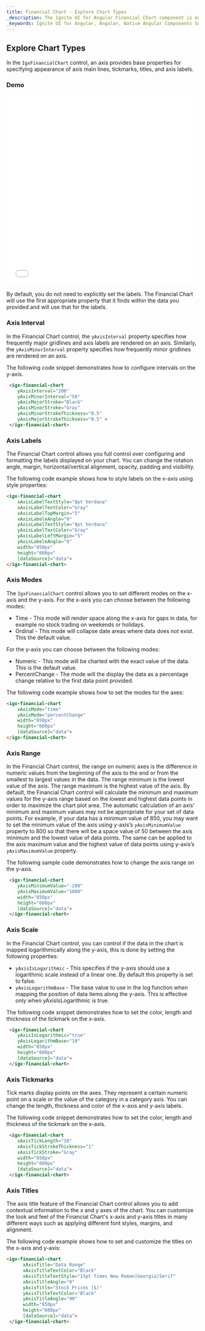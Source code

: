 ```yaml
---
title: Financial Chart - Explore Chart Types
_description: The Ignite UI for Angular Financial Chart component is easily configured to display financial data using a simple and intuitive API, as once the user binds the data, the chart offers multiple ways in which the data can then be visualized and interpreted.
_keywords: Ignite UI for Angular, Angular, Native Angular Components Suite, Native Angular Controls, Native Angular Components, Native Angular Components Library, Angular Chart, Angular Chart Control, Angular Chart Example, Angular Chart Component, Angular Financial Chart
---
```


## Explore Chart Types

In the `IgxFinancialChart` control, an axis provides base properties for specifying appearance of axis main lines, tickmarks, titles, and axis labels.

### Demo

<div class="sample-container" style="height: 500px">
    <iframe id="financial-chart-axis-types-iframe" src='{environment:demosBaseUrl}/financial-chart-axis-types' width="100%" height="100%" seamless frameBorder="0" onload="onSampleIframeContentLoaded(this);"></iframe>
</div>
<!-- <div>
    <button data-localize="stackblitz" disabled class="stackblitz-btn"   data-iframe-id="financial-chart-axis-types-iframe" data-demos-base-url="{environment:demosBaseUrl}">View on StackBlitz
    </button>
</div> -->

<div class="divider--half"></div>

By default, you do not need to explicitly set the labels. The Financial Chart will use the first appropriate property that it finds within the data you provided and will use that for the labels.

### Axis Interval

In the Financial Chart control, the `yAxisInterval` property specifies how frequently major gridlines and axis labels are rendered on an axis. Similarly, the `yAxisMinorInterval` property specifies how frequently minor gridlines are rendered on an axis.

The following code snippet demonstrates how to configure intervals on the y-axis.

```html
 <igx-financial-chart
    yAxisInterval="200"
    yAxisMinorInterval="50"
    yAxisMajorStroke="Black"
    yAxisMinorStroke="Gray"
    yAxisMinorStrokeThickness="0.5"
    yAxisMajorStrokeThickness="0.5" >
 </igx-financial-chart>
```

<div class="divider--half"></div>

### Axis Labels

The Financial Chart control allows you full control over configuring and formatting the labels displayed on your chart. You can change the rotation angle, margin, horizontal/vertical alignment, opacity, padding and visibility.

The following code example shows how to style labels on the x-axis using style properties:

```html
<igx-financial-chart
    xAxisLabelTextStyle="8pt Verdana"
    xAxisLabelTextColor="Gray"
    xAxisLabelTopMargin="5"
    xAxisLabeleAngle="0"
    yAxisLabelTextStyle="8pt Verdana"
    yAxisLabelTextColor="Gray"
    yAxisLabelLeftMargin="5"
    yAxisLabeleAngle="0"
    width="850px"
    height="600px"
    [dataSource]="data">
</igx-financial-chart>
```

<div class="divider--half"></div>

### Axis Modes

The `IgxFinancialChart` control allows you to set different modes on the x-axis and the y-axis.
For the x-axis you can choose between the following modes:

-   Time - This mode will render space along the x-axis for gaps in data, for example no stock trading on weekends or holidays.
-   Ordinal - This mode will collapse date areas where data does not exist. This the default value.

For the y-axis you can choose between the following modes:

-   Numeric - This mode will be charted with the exact value of the data. This is the default value.
-   PercentChange - The mode will the display the data as a percentage change relative to the first data point provided.

The following code example shows how to set the modes for the axes:

```html
<igx-financial-chart
    xAxisMode="time"
    yAxisMode="percentChange"
    width="850px"
    height="600px"
    [dataSource]="data">
</igx-financial-chart>
```

<div class="divider--half"></div>

### Axis Range

In the Financial Chart control, the range on numeric axes is the difference in numeric values from the beginning of the axis to the end or from the smallest to largest values in the data. The range minimum is the lowest value of the axis. The range maximum is the highest value of the axis. By default, the Financial Chart control will calculate the minimum and maximum values for the y-axis range based on the lowest and highest data points in order to maximize the chart plot area. The automatic calculation of an axis' minimum and maximum values may not be appropriate for your set of data points. For example, if your data has a minimum value of 850, you may want to set the minimum value of the axis using y-axis’s `yAxisMinimumValue` property to 800 so that there will be a space value of 50 between the axis minimum and the lowest value of data points. The same can be applied to the axis maximum value and the highest value of data points using y-axis’s `yAxisMaximumValue` property.

The following sample code demonstrates how to change the axis range on the y-axis.

```html
 <igx-financial-chart
    yAxisMinimumValue="-200"
    yAxisMaximumValue="1000"
    width="850px"
    height="600px"
    [dataSource]="data">
 </igx-financial-chart>
```

<div class="divider--half"></div>

### Axis Scale

In the Financial Chart control, you can control if the data in the chart is mapped logarithmically along the y-axis, this is done by setting the following properties:

-   `yAxisIsLogarithmic` - This specifies if the y-axis should use a logarithmic scale instead of a linear one. By default this property is set to false.
-   `yAxisLogarithmBase` - The base value to use in the log function when mapping the position of data items along the y-axis.
    This is effective only when yAxisIsLogarithmic is true.

The following code snippet demonstrates how to set the color, length and thickness of the tickmark on the x-axis.

```html
 <igx-financial-chart
    yAxisIsLogarithmic="true"
    yAxisLogarithmBase="10"
    width="850px"
    height="600px"
    [dataSource]="data">
 </igx-financial-chart>
```

<div class="divider--half"></div>

### Axis Tickmarks

Tick marks display points on the axes. They represent a certain numeric point on a scale or the value of the category in a category axis. You can change the length, thickness and color of the x-axis and y-axis labels.

The following code snippet demonstrates how to set the color, length and thickness of the tickmark on the x-axis.

```html
 <igx-financial-chart
    xAxisTickLength="10"
    xAxisTickStrokeThickness="1"
    xAxisTickStroke="Gray"
    width="850px"
    height="600px"
    [dataSource]="data">
 </igx-financial-chart>
```

<div class="divider--half"></div>

### Axis Titles

The axis title feature of the Financial Chart control allows you to add contextual information to the x and y axes of the chart. You can customize the look and feel of the Financial Chart's x-axis and y-axis titles in many different ways such as applying different font styles, margins, and alignment.

The following code example shows how to set and customize the titles on the x-axis and y-axis:

```html
<igx-financial-chart
      xAxisTitle="Data Range"
      xAxisTitleTextColor="Black"
      xAxisTitleTextStyle="15pt Times New Roman|Georgia|Serif"
      xAxisTitleAngle="0"
      yAxisTitle="Stock Prices ($)"
      yAxisTitleTextColor="Black"
      yAxisTitleAngle="90"
      width="850px"
      height="600px"
      [dataSource]="data">
 </igx-financial-chart>
```

<div class="divider--half"></div>
